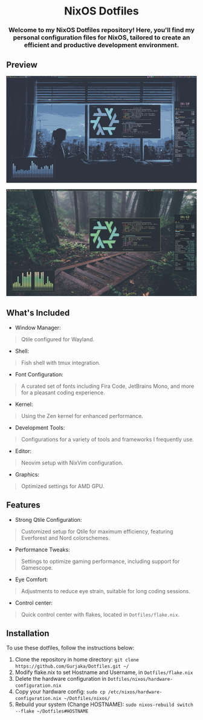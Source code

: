 <h1 align="center">NixOS Dotfiles</h1>
<h3 align="center">Welcome to my NixOS Dotfiles repository! Here, you'll find my personal configuration files for NixOS, tailored to create an efficient and productive development environment.</h3>

## Preview
![Nord theme](./preview/nord.jpg)

![Everforest theme](./preview/everforest.jpg)

## What's Included
- Window Manager:
> Qtile configured for Wayland.
- Shell:
> Fish shell with tmux integration.
- Font Configuration:
> A curated set of fonts including Fira Code, JetBrains Mono,  and more for a pleasant coding experience.
- Kernel:
> Using the Zen kernel for enhanced performance.
- Development Tools:
> Configurations for a variety of tools and frameworks I frequently use.
- Editor:
> Neovim setup with NixVim configuration.
- Graphics:
> Optimized settings for AMD GPU.

## Features
- Strong Qtile Configuration: 
> Customized setup for Qtile for maximum efficiency, featuring Everforest and Nord colorschemes.
- Performance Tweaks:
> Settings to optimize gaming performance, including support for Gamescope.
- Eye Comfort:
> Adjustments to reduce eye strain, suitable for long coding sessions.
- Control center:
> Quick control center with flakes, located in `Dotfiles/flake.nix`.

## Installation
To use these dotfiles, follow the instructions below:
1) Clone the repository in home directory: 
```git clone https://github.com/Gurjaka/Dotfiles.git ~/```
2) Modify flake.nix to set Hostname and Username, in `Dotfiles/flake.nix`
3) Delete the hardware configuration in `Dotfiles/nixos/hardware-configuration.nix`
4) Copy your hardware config: 
```sudo cp /etc/nixos/hardware-configuration.nix ~/Dotfiles/nixos/```
5) Rebuild your system (Change HOSTNAME): 
```sudo nixos-rebuild switch --flake ~/Dotfiles#HOSTNAME```
